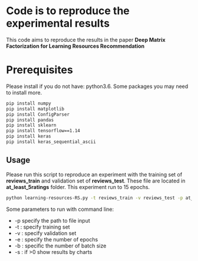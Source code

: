 # Code is to reproduce the experimental results
This code aims to reproduce the results in the paper **Deep Matrix Factorization for Learning Resources Recommendation**
# Prerequisites
Please install if you do not have: python3.6. Some packages you may need to install more.
```bash
pip install numpy
pip install matplotlib
pip install ConfigParser
pip install pandas
pip install sklearn
pip install tensorflow==1.14
pip install keras
pip install keras_sequential_ascii
```
## Usage

Please run this script to reproduce an experiment with the training set of **reviews_train** and validation set of **reviews_test**. These file are located in **at_least_5ratings** folder. This experiment run to 15 epochs.
```bash
python learning-resources-RS.py -t reviews_train -v reviews_test -p at_least_5ratings -e 15
```
Some parameters to run with command line:
- -p specify the path to file input
- -t : specify training set
- -v : specify validation set
- -e : specify the number of epochs
- -b : specific the number of batch size
- -s : if >0 show results by charts
